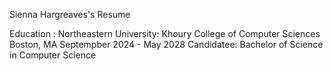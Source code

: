 Sienna Hargreaves's Resume

Education : 
Northeastern University: Khoury College of Computer Sciences
    Boston, MA Septempber 2024 - May 2028 
    Candidatee: Bachelor of Science in Computer Science